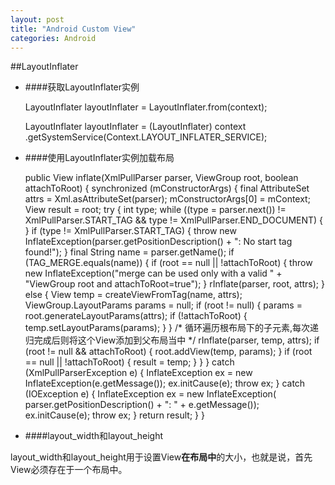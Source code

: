 ```yaml
---
layout: post
title: "Android Custom View"
categories: Android
---
```


##LayoutInflater
 - ####获取LayoutInflater实例
 
    LayoutInflater layoutInflater = LayoutInflater.from(context);  

    LayoutInflater layoutInflater = (LayoutInflater) context
            .getSystemService(Context.LAYOUT_INFLATER_SERVICE);

 - ####使用LayoutInflater实例加载布局

    public View inflate(XmlPullParser parser, ViewGroup root, boolean attachToRoot) {
        synchronized (mConstructorArgs) {
            final AttributeSet attrs = Xml.asAttributeSet(parser);
            mConstructorArgs[0] = mContext;
            View result = root;
            try {
                int type;
                while ((type = parser.next()) != XmlPullParser.START_TAG &&
                        type != XmlPullParser.END_DOCUMENT) {
                }
                if (type != XmlPullParser.START_TAG) {
                    throw new InflateException(parser.getPositionDescription()
                            + ": No start tag found!");
                }
                final String name = parser.getName();
                if (TAG_MERGE.equals(name)) {
                    if (root == null || !attachToRoot) {
                        throw new InflateException("merge can be used only with a valid "
                                + "ViewGroup root and attachToRoot=true");
                    }
                    rInflate(parser, root, attrs);
                } else {
                    View temp = createViewFromTag(name, attrs);
                    ViewGroup.LayoutParams params = null;
                    if (root != null) {
                        params = root.generateLayoutParams(attrs);
                        if (!attachToRoot) {
                            temp.setLayoutParams(params);
                        }
                    }
                    /*
                    循环遍历根布局下的子元素,每次递归完成后则将这个View添加到父布局当中
                    */
                    rInflate(parser, temp, attrs);
                    if (root != null && attachToRoot) {
                        root.addView(temp, params);
                    }
                    if (root == null || !attachToRoot) {
                        result = temp;
                    }
                }
            } catch (XmlPullParserException e) {
                InflateException ex = new InflateException(e.getMessage());
                ex.initCause(e);
                throw ex;
            } catch (IOException e) {
                InflateException ex = new InflateException(
                        parser.getPositionDescription()
                        + ": " + e.getMessage());
                ex.initCause(e);
                throw ex;
            }
            return result;
        }
    }

 - ####layout_width和layout_height

 layout_width和layout_height用于设置View**在布局中**的大小，也就是说，首先View必须存在于一个布局中。